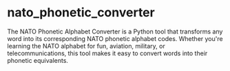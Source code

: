 # nato_phonetic_converter
The NATO Phonetic Alphabet Converter is a Python tool that transforms any word into its corresponding NATO phonetic alphabet codes. Whether you're learning the NATO alphabet for fun, aviation, military, or telecommunications, this tool makes it easy to convert words into their phonetic equivalents.
